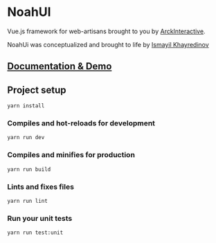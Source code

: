 # NoahUI

Vue.js framework for web-artisans brought to you by [ArckInteractive](https://arckinteractive.com/).

NoahUi was conceptualized and brought to life by [Ismayil Khayredinov](https://github.com/hypejunction)

## [Documentation & Demo](https://arckinteractive.github.io/noah-ui/)


## Project setup
```
yarn install
```

### Compiles and hot-reloads for development
```
yarn run dev
```

### Compiles and minifies for production
```
yarn run build
```

### Lints and fixes files
```
yarn run lint
```

### Run your unit tests
```
yarn run test:unit
```
